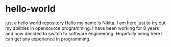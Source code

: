 # hello-world
just a hello world repository
Hello my name is Nikita. I am here just to try out my abilities in opensource programming. I have been working for 8 years and now decided to switch to software engineering. Hopefully being here I can get any experience in programming.
